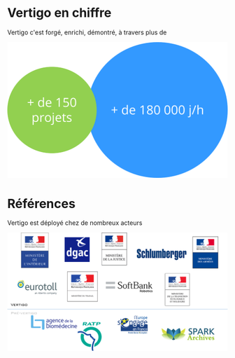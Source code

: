 # Vertigo en chiffre

Vertigo c'est forgé, enrichi, démontré, à travers plus de

![](./images/vertigo_chiffres.png)

# Références

Vertigo est déployé chez de nombreux acteurs 

![](./images/vertigo_refs.png)

